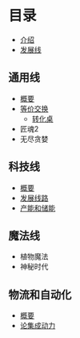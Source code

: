 # 目录

- [介绍](README.md)
- [发展线](TechTree.md)

## 通用线

- [概要](tech\Summary.md) 
- [等价交换](other\ProjectE\README.md)
  - [转化桌](other\ProjectE\transmutation_table.md)
- 匠魂2
- 无尽贪婪

## 科技线

- [概要](tech\Summary.md) 
- [发展线路](tech/Machine.md)
- [产能和储能](tech/Energy.md)

## 魔法线

- 植物魔法
- 神秘时代

## 物流和自动化

- [概要](Automation.md)
- [论集成动力](etc\IntegratedDynamics\ID1.md) 